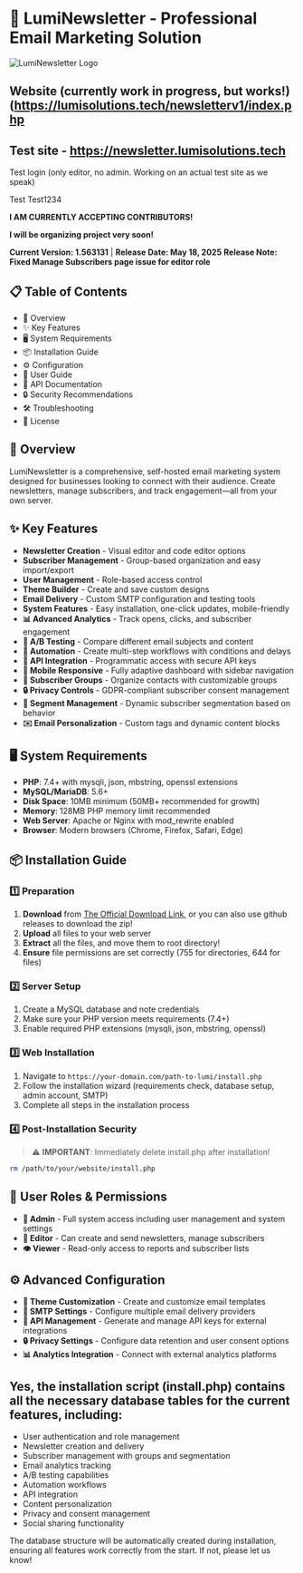 # 📧 LumiNewsletter - Professional Email Marketing Solution

![LumiNewsletter Logo](https://github.com/BeefSnot/LumiNewsletterPHP/raw/main/assets/images/lumihost.png)

## Website (currently work in progress, but works!) (https://lumisolutions.tech/newsletterv1/index.php

## Test site - https://newsletter.lumisolutions.tech

Test login (only editor, no admin. Working on an actual test site as we speak)

Test
Test1234

**I AM CURRENTLY ACCEPTING CONTRIBUTORS!**

**I will be organizing project very soon!**

**Current Version: 1.563131** | **Release Date: May 18, 2025** **Release Note: Fixed Manage Subscribers page issue for editor role**

## 📋 Table of Contents

- 🌟 Overview
- ✨ Key Features
- 🖥️ System Requirements
- 📦 Installation Guide
- ⚙️ Configuration
- 🧩 User Guide
- 🔌 API Documentation
- 🔒 Security Recommendations
- 🛠️ Troubleshooting
- 📄 License

## 🌟 Overview

LumiNewsletter is a comprehensive, self-hosted email marketing system designed for businesses looking to connect with their audience. Create newsletters, manage subscribers, and track engagement—all from your own server.

## ✨ Key Features

- **Newsletter Creation** - Visual editor and code editor options
- **Subscriber Management** - Group-based organization and easy import/export
- **User Management** - Role-based access control
- **Theme Builder** - Create and save custom designs
- **Email Delivery** - Custom SMTP configuration and testing tools
- **System Features** - Easy installation, one-click updates, mobile-friendly
- **📊 Advanced Analytics** - Track opens, clicks, and subscriber engagement
- **🧪 A/B Testing** - Compare different email subjects and content
- **🤖 Automation** - Create multi-step workflows with conditions and delays
- **🔑 API Integration** - Programmatic access with secure API keys
- **📱 Mobile Responsive** - Fully adaptive dashboard with sidebar navigation
- **👥 Subscriber Groups** - Organize contacts with customizable groups
- **🔒 Privacy Controls** - GDPR-compliant subscriber consent management
- **🔄 Segment Management** - Dynamic subscriber segmentation based on behavior
- **✉️ Email Personalization** - Custom tags and dynamic content blocks

## 🖥️ System Requirements

- **PHP**: 7.4+ with mysqli, json, mbstring, openssl extensions
- **MySQL/MariaDB**: 5.6+
- **Disk Space**: 10MB minimum (50MB+ recommended for growth)
- **Memory**: 128MB PHP memory limit recommended
- **Web Server**: Apache or Nginx with mod_rewrite enabled
- **Browser**: Modern browsers (Chrome, Firefox, Safari, Edge)

## 📦 Installation Guide

### 1️⃣ Preparation
1. **Download** from [The Official Download Link](https://lumisolutions.tech/newsletterupdates/luminewsletterlatest.zip), or you can also use github releases to download the zip!
2. **Upload** all files to your web server
3. **Extract** all the files, and move them to root directory!
4. **Ensure** file permissions are set correctly (755 for directories, 644 for files)

### 2️⃣ Server Setup
1. Create a MySQL database and note credentials
2. Make sure your PHP version meets requirements (7.4+)
3. Enable required PHP extensions (mysqli, json, mbstring, openssl)

### 3️⃣ Web Installation
1. Navigate to `https://your-domain.com/path-to-lumi/install.php`
2. Follow the installation wizard (requirements check, database setup, admin account, SMTP)
3. Complete all steps in the installation process

### 4️⃣ Post-Installation Security
> ⚠️ **IMPORTANT**: Immediately delete install.php after installation!

```bash
rm /path/to/your/website/install.php
```

## 🔐 User Roles & Permissions

- **👑 Admin** - Full system access including user management and system settings
- **📝 Editor** - Can create and send newsletters, manage subscribers
- **👁️ Viewer** - Read-only access to reports and subscriber lists

## ⚙️ Advanced Configuration

- **🎨 Theme Customization** - Create and customize email templates
- **📨 SMTP Settings** - Configure multiple email delivery providers
- **📱 API Management** - Generate and manage API keys for external integrations
- **🔒 Privacy Settings** - Configure data retention and user consent options
- **📊 Analytics Integration** - Connect with external analytics platforms

## Yes, the installation script (install.php) contains all the necessary database tables for the current features, including:

- User authentication and role management
- Newsletter creation and delivery
- Subscriber management with groups and segmentation
- Email analytics tracking
- A/B testing capabilities
- Automation workflows
- API integration
- Content personalization
- Privacy and consent management
- Social sharing functionality

The database structure will be automatically created during installation, ensuring all features work correctly from the start. If not, please let us know!
